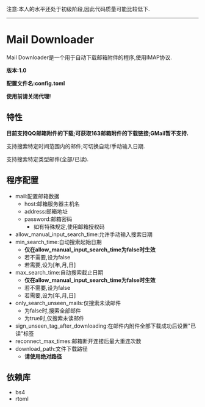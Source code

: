 注意:本人的水平还处于初级阶段,因此代码质量可能比较低下.
___

# Mail Downloader
Mail Downloader是一个用于自动下载邮箱附件的程序,使用IMAP协议.

**版本:1.0**

**配置文件名:config.toml**

**使用前请关闭代理!**

## 特性
**目前支持QQ邮箱附件的下载;可获取163邮箱附件的下载链接;GMail暂不支持.**

支持搜索特定时间范围内的邮件;可切换自动/手动输入日期.

支持搜索特定类型邮件(全部/已读).

## 程序配置
- mail:配置邮箱数据
    - host:邮箱服务器主机名
    - address:邮箱地址
    - password:邮箱密码
        - 如有特殊规定,使用邮箱授权码
- allow_manual_input_search_time:允许手动输入搜索日期
- min_search_time:自动搜索起始日期
    - **仅在allow_manual_input_search_time为false时生效**
    - 若不需要,设为false
    - 若需要,设为\[年,月,日\]
- max_search_time:自动搜索截止日期   
    - **仅在allow_manual_input_search_time为false时生效**
    - 若不需要,设为false
    - 若需要,设为\[年,月,日\]
- only_search_unseen_mails:仅搜索未读邮件
    - 为false时,搜索全部邮件
    - 为true时,仅搜索未读邮件
- sign_unseen_tag_after_downloading:在邮件内附件全部下载成功后设置"已读"标签
- reconnect_max_times:邮箱断开连接后最大重连次数
- download_path:文件下载路径
    - **请使用绝对路径**

## 依赖库
- bs4
- rtoml